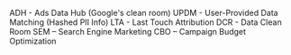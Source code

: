 ADH - Ads Data Hub (Google's clean room)
UPDM - User-Provided Data Matching (Hashed PII Info)
LTA - Last Touch Attribution
DCR - Data Clean Room
SEM – Search Engine Marketing
CBO – Campaign Budget Optimization